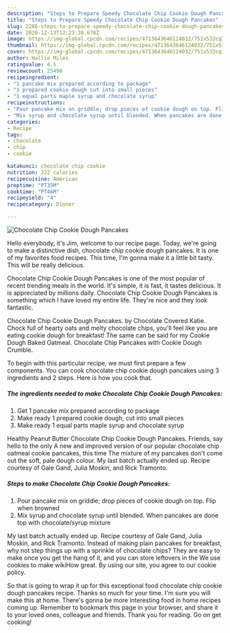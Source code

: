 ```yaml
---
description: "Steps to Prepare Speedy Chocolate Chip Cookie Dough Pancakes"
title: "Steps to Prepare Speedy Chocolate Chip Cookie Dough Pancakes"
slug: 2286-steps-to-prepare-speedy-chocolate-chip-cookie-dough-pancakes
date: 2020-12-13T12:23:30.678Z
image: https://img-global.cpcdn.com/recipes/4713643646124032/751x532cq70/chocolate-chip-cookie-dough-pancakes-recipe-main-photo.jpg
thumbnail: https://img-global.cpcdn.com/recipes/4713643646124032/751x532cq70/chocolate-chip-cookie-dough-pancakes-recipe-main-photo.jpg
cover: https://img-global.cpcdn.com/recipes/4713643646124032/751x532cq70/chocolate-chip-cookie-dough-pancakes-recipe-main-photo.jpg
author: Hallie Miles
ratingvalue: 4.5
reviewcount: 25498
recipeingredient:
- "1 pancake mix prepared according to package"
- "1 prepared cookie dough cut into small pieces"
- "1 equal parts maple syrup and chocolate syrup"
recipeinstructions:
- "Pour pancake mix on griddle; drop pieces of cookie dough on top. Flip when browned"
- "Mix syrup and chocolate syrup until blended. When pancakes are done top with chocolate/syrup mixture"
categories:
- Recipe
tags:
- chocolate
- chip
- cookie

katakunci: chocolate chip cookie 
nutrition: 222 calories
recipecuisine: American
preptime: "PT35M"
cooktime: "PT46M"
recipeyield: "4"
recipecategory: Dinner

---
```



![Chocolate Chip Cookie Dough Pancakes](https://img-global.cpcdn.com/recipes/4713643646124032/751x532cq70/chocolate-chip-cookie-dough-pancakes-recipe-main-photo.jpg)

Hello everybody, it's Jim, welcome to our recipe page. Today, we're going to make a distinctive dish, chocolate chip cookie dough pancakes. It is one of my favorites food recipes. This time, I'm gonna make it a little bit tasty. This will be really delicious.

Chocolate Chip Cookie Dough Pancakes is one of the most popular of recent trending meals in the world. It's simple, it is fast, it tastes delicious. It is appreciated by millions daily. Chocolate Chip Cookie Dough Pancakes is something which I have loved my entire life. They're nice and they look fantastic.

Chocolate Chip Cookie Dough Pancakes. by Chocolate Covered Katie. Chock full of hearty oats and melty chocolate chips, you&#39;ll feel like you are eating cookie dough for breakfast! The same can be said for my Cookie Dough Baked Oatmeal. Chocolate Chip Pancakes with Cookie Dough Crumble.


To begin with this particular recipe, we must first prepare a few components. You can cook chocolate chip cookie dough pancakes using 3 ingredients and 2 steps. Here is how you cook that.

<!--inarticleads1-->

##### The ingredients needed to make Chocolate Chip Cookie Dough Pancakes:

1. Get 1 pancake mix prepared according to package
1. Make ready 1 prepared cookie dough, cut into small pieces
1. Make ready 1 equal parts maple syrup and chocolate syrup


Healthy Peanut Butter Chocolate Chip Cookie Dough Pancakes. Friends, say hello to the only A new and improved version of our popular chocolate chip oatmeal cookie pancakes, this time The mixture of my pancakes don&#39;t come out the soft, pale dough colour. My last batch actually ended up. Recipe courtesy of Gale Gand, Julia Moskin, and Rick Tramonto. 

<!--inarticleads2-->

##### Steps to make Chocolate Chip Cookie Dough Pancakes:

1. Pour pancake mix on griddle; drop pieces of cookie dough on top. Flip when browned
1. Mix syrup and chocolate syrup until blended. When pancakes are done top with chocolate/syrup mixture


My last batch actually ended up. Recipe courtesy of Gale Gand, Julia Moskin, and Rick Tramonto. Instead of making plain pancakes for breakfast, why not step things up with a sprinkle of chocolate chips? They are easy to make once you get the hang of it, and you can store leftovers in the We use cookies to make wikiHow great. By using our site, you agree to our cookie policy. 

So that is going to wrap it up for this exceptional food chocolate chip cookie dough pancakes recipe. Thanks so much for your time. I'm sure you will make this at home. There's gonna be more interesting food in home recipes coming up. Remember to bookmark this page in your browser, and share it to your loved ones, colleague and friends. Thank you for reading. Go on get cooking!
